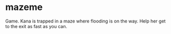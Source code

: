 # mazeme
Game. Kana is trapped in a maze where flooding is on the way. Help her get to the exit as fast as you can.
